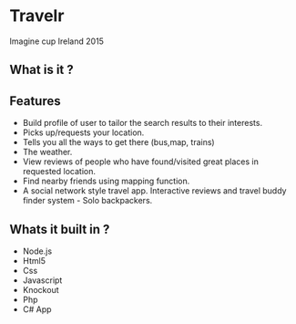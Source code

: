 # Travelr
Imagine cup Ireland 2015 


What is it ?
---------------






Features
-----------
- Build profile of user to tailor the search results to their interests. 
- Picks up/requests your location.
- Tells you all the ways to get there (bus,map, trains)
- The weather.
- View reviews of people who have found/visited great places in requested location.
- Find nearby friends using mapping function.
- A social network style travel app. Interactive reviews and travel buddy finder system - Solo backpackers.
 
Whats it built in ?
-----------

- Node.js
- Html5
- Css
- Javascript
- Knockout
- Php
- C# App
